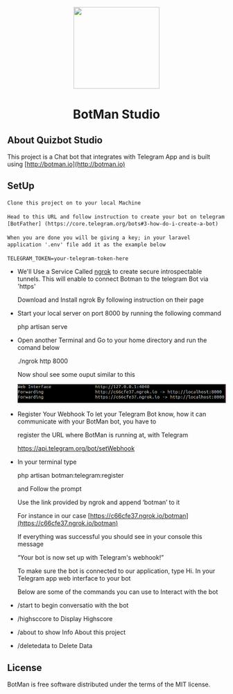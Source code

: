 <p align="center"><img height="188" width="198" src="https://botman.io/img/botman.png"></p>
<h1 align="center">BotMan Studio</h1>

## About Quizbot Studio
This project is a Chat bot that integrates with Telegram App and is built using  [http://botman.io](http://botman.io)


## SetUp

	Clone this project on to your local Machine

	Head to this URL and follow instruction to create your bot on telegram [BotFather] (https://core.telegram.org/bots#3-how-do-i-create-a-bot)

	When you are done you will be giving a key; in your laravel application '.env' file add it as the example below

	TELEGRAM_TOKEN=your-telegram-token-here

- We'll Use a Service Called [ngrok](https://ngrok.com/) to create secure introspectable tunnels. This will enable to connect Botman to the telegram Bot via 'https'

	Download and Install ngrok By following instruction on their page

- Start your local server  on port 8000 by running the following command

  php artisan serve 

- Open another Terminal and Go to your home directory and run the comand below

  ./ngrok http 8000

	Now shoul see some ouput similar to this

	<p></p><img  src="img.png"></p>

- Register Your Webhook
	To let your Telegram Bot know, how it can communicate with your BotMan bot, you have to 

	register the URL where BotMan is running at, with Telegram

  [https://api.telegram.org/bot<YOUR-TELEGRAM-TOKEN-HERE>/setWebhook](https://api.telegram.org/bot<YOUR-TELEGRAM-TOKEN-HERE>/setWebhook)

- In your terminal type

	php artisan botman:telegram:register

	and Follow the prompt

	Use the link provided by ngrok and append ‘botman’ to it

	For instance in our case [https://c66cfe37.ngrok.io/botman](https://c66cfe37.ngrok.io/botman)

	If everything was successful you should see in your console this message

	“Your bot is now set up with Telegram's webhook!”

	To make sure the bot is connected to our application, type Hi. In your Telegram app web interface to your bot

	Below are some of the commands you can use to Interact with the bot

- /start  to begin conversatio with the bot
- /highsccore  	to Display Highscore
- /about  	to show Info About this project
- /deletedata  	to Delete Data




## License

BotMan is free software distributed under the terms of the MIT license.

